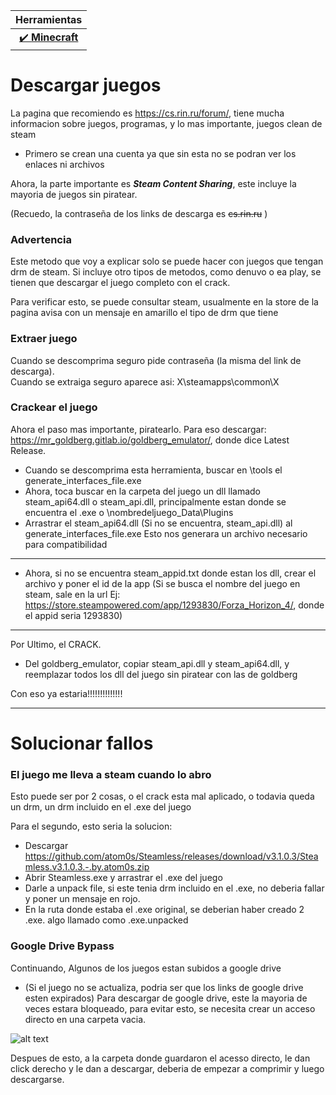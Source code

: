 | Herramientas |
| :-: | 
| [✔️ **Minecraft**](/minecraft.md) | 

# Descargar juegos 

La pagina que recomiendo es https://cs.rin.ru/forum/, tiene mucha informacion sobre juegos, programas, y lo mas importante, juegos clean de steam

- Primero se crean una cuenta ya que sin esta no se podran ver los enlaces ni archivos

Ahora, la parte importante es ***___Steam Content Sharing___***, este incluye la mayoria de juegos sin piratear.

(Recuedo, la contraseña de los links de descarga es ~~cs.rin.ru~~ )
### Advertencia

Este metodo que voy a explicar solo se puede hacer con juegos que tengan drm de steam.
Si incluye otro tipos de metodos, como denuvo o ea play, se tienen que descargar el juego completo con el crack.

Para verificar esto, se puede consultar steam, usualmente en la store de la pagina avisa con un mensaje en amarillo el tipo de drm que tiene
### Extraer juego

Cuando se descomprima seguro pide contraseña (la misma del link de descarga).     
 Cuando se extraiga seguro aparece asi: X\steamapps\common\X

### Crackear el juego

Ahora el paso mas importante, piratearlo.
Para eso descargar: https://mr_goldberg.gitlab.io/goldberg_emulator/, donde dice Latest Release.

- Cuando se descomprima esta herramienta, buscar en \tools el generate_interfaces_file.exe 
- Ahora, toca buscar en la carpeta del juego un dll llamado steam_api64.dll o steam_api.dll, principalmente estan donde se encuentra el .exe o \nombredeljuego_Data\Plugins
- Arrastrar el steam_api64.dll (Si no se encuentra, steam_api.dll) al generate_interfaces_file.exe
Esto nos generara un archivo necesario para compatibilidad
- - - 
- Ahora, si no se encuentra steam_appid.txt donde estan los dll, crear el archivo y poner el id de la app (Si se busca el nombre del juego en steam, sale en la url Ej: https://store.steampowered.com/app/1293830/Forza_Horizon_4/, donde el appid seria 1293830)
- - - 
Por Ultimo, el CRACK.

- Del goldberg_emulator, copiar steam_api.dll y steam_api64.dll, y reemplazar todos los dll del juego sin piratear con las de goldberg

Con eso ya estaria!!!!!!!!!!!!!!

- - - 

# Solucionar fallos

### El juego me lleva a steam cuando lo abro
Esto puede ser por 2 cosas, o el crack esta mal aplicado, o todavia queda un drm, un drm incluido en el .exe del juego

Para el segundo, esto seria la solucion: 
- Descargar https://github.com/atom0s/Steamless/releases/download/v3.1.0.3/Steamless.v3.1.0.3.-.by.atom0s.zip
- Abrir Steamless.exe y arrastrar el .exe del juego
- Darle a unpack file, si este tenia drm incluido en el .exe, no deberia fallar y poner un mensaje en rojo.
- En la ruta donde estaba el .exe original, se deberian haber creado 2 .exe. 
algo llamado como  .exe.unpacked 

### Google Drive Bypass
Continuando, Algunos de los juegos estan subidos a google drive 
 - (Si el juego no se actualiza, podria ser que los links de google drive esten expirados)
Para descargar de google drive, este la mayoria de veces estara bloqueado, para evitar esto, se necesita crear un acceso directo en una carpeta vacia.

![alt text](https://i.ibb.co/fYYFXJn/imagen.png)

Despues de esto, a la carpeta donde guardaron el acesso directo, le dan click derecho y le dan a descargar, deberia de empezar a comprimir y luego descargarse.
